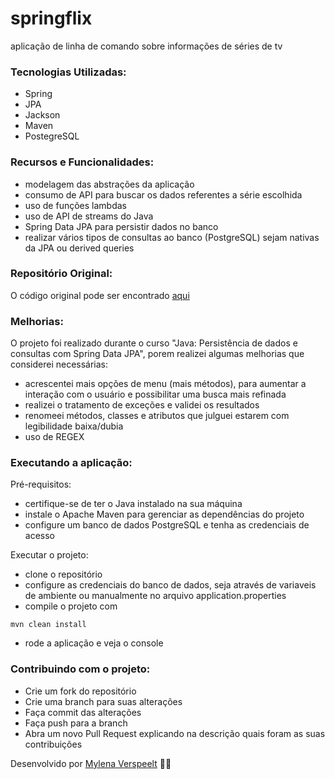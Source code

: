 # springflix
aplicação de linha de comando sobre informações de séries de tv

### Tecnologias Utilizadas:
- Spring 
- JPA
- Jackson
- Maven
- PostegreSQL

### Recursos e Funcionalidades:
- modelagem das abstrações da aplicação
- consumo de API para buscar os dados referentes a série escolhida
- uso de funções lambdas
- uso de API de streams do Java
- Spring Data JPA para persistir dados no banco
- realizar vários tipos de consultas ao banco (PostgreSQL) sejam nativas da JPA ou derived queries

### Repositório Original:
O código original pode ser encontrado [aqui](https://github.com/iasminaraujoc/3355-java-screenmatch-com-jpa)

### Melhorias:
O projeto foi realizado durante o curso "Java: Persistência de dados e consultas com Spring Data JPA", porem realizei algumas melhorias que considerei necessárias:

- acrescentei mais opções de menu (mais métodos), para aumentar a interação com o usuário e possibilitar uma busca mais refinada
- realizei o tratamento de exceções e validei os resultados 
- renomeei métodos, classes e atributos que julguei estarem com legibilidade baixa/dubia
- uso de REGEX

### Executando a aplicação:
Pré-requisitos:
- certifique-se de ter o Java instalado na sua máquina
- instale o Apache Maven para gerenciar as dependências do projeto
- configure um banco de dados PostgreSQL e tenha as credenciais de acesso

Executar o projeto:
- clone o repositório
- configure as credenciais do banco de dados, seja através de variaveis de ambiente ou manualmente no arquivo application.properties
- compile o projeto com
```
mvn clean install
```
- rode a aplicação e veja o console

### Contribuindo com o projeto:
- Crie um fork do repositório
- Crie uma branch para suas alterações 
- Faça commit das alterações 
- Faça push para a branch
- Abra um novo Pull Request explicando na descrição quais foram as suas contribuições


Desenvolvido por [Mylena Verspeelt](https://www.linkedin.com/in/mylenaverspeelt/) 🌿🌿   

